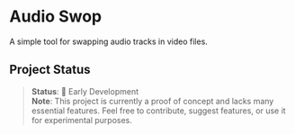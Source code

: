 # Audio Swop

A simple tool for swapping audio tracks in video files.

## Project Status

> **Status**: 🚧 Early Development  
> **Note**: This project is currently a proof of concept and lacks many essential features. Feel free to contribute, suggest features, or use it for experimental purposes.
